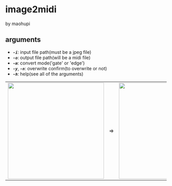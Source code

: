 # image2midi

by maohupi

## arguments
* ***`-i`***: input file path(must be a jpeg file)
* ***`-o`***: output file path(will be a midi file)
* ***`-m`***: convert mode('gate' or 'edge')
* ***`-y`***, ***`-n`***: overwrite confirm(to overwrite or not)
* ***`-h`***: help(see all of the arguments)
<style>
  img {
    width: 300px;
    height: 300px;
  }
  td {
    border: none;
  }
</style>

<table>
  <tbody>
    <tr>
      <td>
        <img src="https://user-images.githubusercontent.com/60348735/202878130-33d66fce-1b32-4066-a0fa-3480e8560fa7.png" width="300" height="300">
      </td>
      <td>
        =>
      </td>
      <td>
        <img src="https://user-images.githubusercontent.com/60348735/202878109-62f833d5-47a5-4e38-9584-8a1aa358431f.png" width="300" height="300">
      </td>
    </tr>
  </tbody>
</table>
